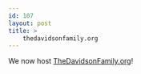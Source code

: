 ```yaml
---
id: 107
layout: post
title: >
    thedavidsonfamily.org
---
```


We now host <a href="http://thedavidsonfamily.org">TheDavidsonFamily.org</a>!
